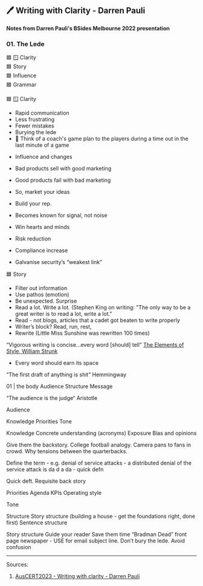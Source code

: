 ## 🖊️ Writing with Clarity - Darren Pauli

**Notes from Darren Pauli's BSides Melbourne 2022 presentation**

### 01. The Lede

🟦 🪟 Clarity <br>
🟦 Story <br>
🟦 Influence <br>
🟦 Grammar <br>


🟦 🪟 Clarity <br>

* Rapid communication
* Less frustrating
* Fewer mistakes
* Burying the lede
* 🏀 Think of a coach's game plan to the players during a time out in the last minute of a game

- Influence and changes

* Bad products sell with good marketing
* Good products fail with bad marketing
* So, market your ideas
* Build your rep.
* Becomes known for signal, not noise

* Win hearts and minds
* Risk reduction
* Compliance increase
* Galvanise security’s “weakest link” 


🟦 Story

* Filter out information
* Use pathos (emotion)
* Be unexpected. Surprise
* Read a lot. Write a lot. (Stephen King on writing: "The only way to be a great writer is to read a lot, write a lot."
* Read - not blogs, articles that a cadet got beaten to write properly
* Writer’s block? Read, run, rest, 
* Rewrite (Little Miss Sunshine was rewritten 100 times)


“Vigorous writing is concise...every word [should] tell”  [The Elements of Style, William Strunk](https://www.amazon.com.au/Elements-Style-William-Strunk/dp/020530902X)

* Every word should earn its space 

“The first draft of anything is shit” Hemmingway 




01 | the body
Audience
Structure
Message

“The audience is the judge“ Aristotle

Audience

Knowledge
Priorities
Tone


Knowledge
Concrete understanding (acronyms)
Exposure 
Bias and opinions


Give them the backstory. College football analogy. Camera pans to fans in crowd. Why tensions between the quarterbacks.

Define the term - e.g. denial of service attacks - a distributed denial of the service attack is da d a da - quick defn

Quick deft. Requisite back story

Priorities
Agenda
KPIs
Operating style

Tone 




Structure
Story structure (building a house - get the foundations right, done first)
Sentence structure


Story structure
Guide your reader
Save them time “Bradman Dead” front page newspaper - USE for email subject line. Don’t bury the lede.
Avoid confusion






__________________
Sources:
1. [AusCERT2023 - Writing with clarity - Darren Pauli](https://youtu.be/8lnxP93ZEtk?si=p3NCWWy13rCMmdwY)
